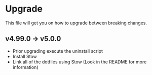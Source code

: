 # Upgrade

This file will get you on how to upgrade between breaking changes.

## v4.99.0 -> v5.0.0

- Prior upgrading execute the uninstall script
- Install Stow
- Link all of the dotfiles using Stow (Look in the README for more information)
